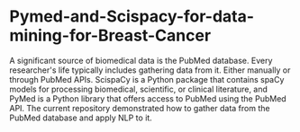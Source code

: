 # Pymed-and-Scispacy-for-data-mining-for-Breast-Cancer
A significant source of biomedical data is the PubMed database. Every researcher's life typically includes gathering data from it. Either manually or through PubMed APIs. ScispaCy is a Python package that contains spaCy models for processing biomedical, scientific, or clinical literature, and PyMed is a Python library that offers access to PubMed using the PubMed API. The current repository demonstrated how to gather data from the PubMed database and apply NLP to it.



